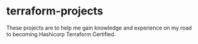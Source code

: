 # terraform-projects
These projects are to help me gain knowledge and experience on my road to becoming Hashicorp Terraform Certified. 
